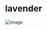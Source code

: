 # lavender

![image](https://github.com/Azuyamat/lavender/assets/69324406/04092e71-d287-43d1-a827-94b176ade730)
